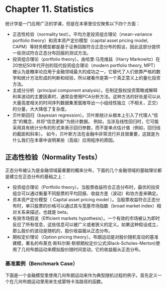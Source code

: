 # Chapter 11. Statistics

统计学是一门应用广泛的学课，但是在本章里仅仅聚焦以下四个方面：

- 正态性检验（normality test）。平均方差投资组合理论（mean-variance portfolio theory）和资本资产定价模型（capital asset pricing model, CAPM）等财务模型都是基于证券回报符合正态分布的假设，因此这部分提供一些测试符合正态分布回报的测试方法。
- 投资组合理论（portfolio theory）。由哈里·马克维兹（Harry Markowitz）在20世纪50年代开创的现代投资组合理论（modern portfolio theory, MPT）被认为是概率论应用于金融领域最大的成功之一，它替代了人们依靠严格的数学和统计方法形成的判断和经验，所以被看作是第一个真正意义上的量化投资方法。
- 主成分分析（principal component analysis）。在制定股权投资策略或解释利率波动的主要因素时，通常会使用PCA分析方法。这种方法的好处是可以从大量高度相关的时间序列数据集里面推导出一小组线性独立（不相关，正交）的分量，大大降低了复杂度。
- 贝叶斯回归（bayesian regression）。贝叶斯统计从根本上引入了代理人“信念”的概念，并将“信念更新”为统计数据。 例如，当涉及线性回归时，它可能采用具有统计分布的形式来表示回归参数，而不是单点估计值（例如，回归线的截距和斜率）。 如今，贝叶斯方法在金融中非常流行并且很重要，这就是为什么我们在本章中说明某些（高级）应用程序的原因。

## 正态性检验（Normality Tests）

正态分布被认为是金融领域最重要的概率分布，下面的几个金融领域的基础理论都是建立在正态分布的基础之上：

- 投资组合理论（Portfolio theory）。当股票收益符合正态分布时，最优的投资组合可以通过衡量不同股票的平均回报、收益方差（波动）和协方差来确定。
- 资本资产定价模型（ Capital asset pricing model ）。当股票收益符合正态分布时，单只股票的价格可以通过其与宽基市场指数（broad market index）相对关系来描述，也就是 beta。
- 有效市场假说（Efficient markets hypothesis）。一个有效的市场被认为即时反应了所有信息，这些信息可以被广义或者狭义的定义。如果这种假设成立，那么股价的波动是随机的，股价收益服从正态分布。
- 期权定价理论（Option pricing theory）。布朗运动是对股价随机变动的基准建模，著名的布莱克·斯科尔斯·默顿期权定价公式(Black-Scholes-Merton)使用了几何布朗运动来模拟股价随时间变动，它的收益服从正态分布。

### 基准案例（Benchmark Case）

下面是一个金融模型里使用几何布朗运动来作为典型随机过程的例子。首先定义一个在几何布朗运动里用来生成蒙特卡洛路径的函数。

